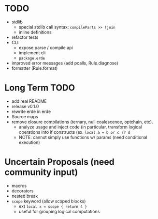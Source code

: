 # TODO

- stdlib
  - special stdlib call syntax: `compileParts >> !join`
  - inline definitions
- refactor tests
- CLI
  - expose parse / compile api
  - implement cli
  - `package.erde`
- improved error messages (add pcalls, Rule.diagnose)
- formatter (Rule.format)

# Long Term TODO

- add real README
- release v0.1.0
- rewrite erde in erde
- Source maps
- remove closure compilations (ternary, null coalescence, optchain, etc).
  - analyze usage and inject code (in particular, transform logical operations
    into if constructs (ex. `local a = b or c ?? d`
  - NOTE: cannot simply use functions w/ params (need conditional execution)

# Uncertain Proposals (need community input)

- macros
- decorators
- nested break
- `scope` keyword (allow scoped blocks)
    - ex) `local x = scope { return 4 }`
    - useful for grouping logical computations
